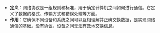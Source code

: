 - **定义**：网络协议是一组规则和标准，用于确定计算机之间如何进行通信。它定义了数据的格式、传输方式和错误处理等方面。
- **作用**：它确保不同设备和系统之间可以互相理解并正确交换数据，是实现网络通信的基础。没有协议，设备之间无法有效地交换信息。